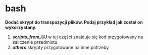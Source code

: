 # bash
**Dodać skrypt do transpozycji plików. Podaj przykład jak został on wykorzystany.**

1. ***scripts_from_UJ*** w tej części znajduje się kod przygotowany na zaliczenie przedmiotu
2. ***others*** skrypty przygotowane na inne potrzeby

